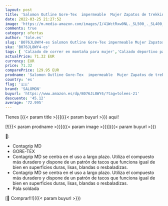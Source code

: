 ```yaml
---
layout: post
title: 'Salomon Outline Gore-Tex  impermeable  Mujer Zapatos de trekking  Negro  Phantom/Black/Magnet   45 ⅓ EU'
date: 2022-03-25 21:27:52
image: 'https://m.media-amazon.com/images/I/41WctRxw0NL._SL500_._SL400_.jpg'
comments: true
category: ofertas
author: 'tole.es'
slug: 'B076JL8WY4-es Salomon Outline Gore-Tex impermeable Mujer Zapatos de...'
sku: 'B076JL8WY4-es'
tags: [ 'Calzado de correr en montaña para mujer','Calzado deportivo para mujer','Calzados de running para mujer','Zapatillas y calzado deportivo para mujer','Zapatos','Zapatos para mujer','Zapatos y complementos','salomon','zapatos', ]
actualPrice: 71.32 EUR
currency: EUR
price: 71.32
comparePrice: 129.95 EUR
prodname: 'Salomon Outline Gore-Tex  impermeable  Mujer Zapatos de trekking  Negro  Phantom/Black/Magnet   45 ⅓ EU'
country: 'es'
flag: '🇪🇸'
brand: 'SALOMON'
buyurl: 'https://www.amazon.es/dp/B076JL8WY4/?tag=tolees-21'
descuento: '45.12'
average: '72.995'
---
```


Tienes [{{< param title >}}]({{< param buyurl >}}) aqui!

[![{{< param prodname >}}]({{< param image >}})]({{< param buyurl >}})

🔎:

- Contagrip MD
- GORE-TEX
- Contagrip MD se centra en el uso a largo plazo. Utiliza el compuesto más duradero y dispone de un patrón de tacos que funciona igual de bien en superficies duras, lisas, blandas o resbaladizas.
- Contagrip MD se centra en el uso a largo plazo. Utiliza el compuesto más duradero y dispone de un patrón de tacos que funciona igual de bien en superficies duras, lisas, blandas o resbaladizas.
- Pala soldada

[🛒 Comprar!!!]({{< param buyurl >}})
